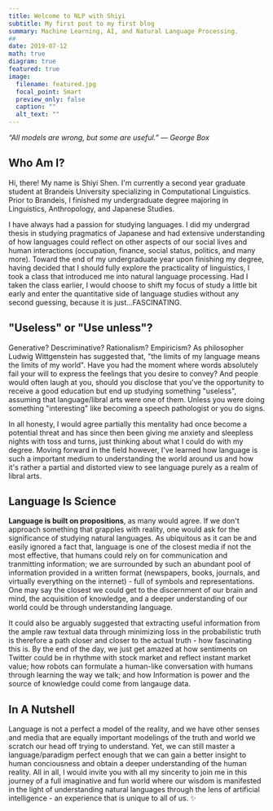 ```yaml
---
title: Welcome to NLP with Shiyi
subtitle: My first post to my first blog
summary: Machine Learning, AI, and Natural Language Processing.
##
date: 2019-07-12
math: true
diagram: true
featured: true
image:
  filename: featured.jpg
  focal_point: Smart
  preview_only: false
  caption: ""
  alt_text: ""
---
```


*“All models are wrong, but some are useful.”* *— George Box*

## Who Am I?
Hi, there! My name is Shiyi Shen. I'm currently a second year graduate student at Brandeis University specializing in Computational Linguistics. Prior to Brandeis, I finished my undergraduate degree majoring in Linguistics, Anthropology, and Japanese Studies. 

I have always had a passion for studying languages. I did my undergrad thesis in studying pragmatics of Japanese and had extensive understanding of how languages could reflect on other aspects of our social lives and human interactions (occupation, finance, social status, politics, and many more). Toward the end of my undergraduate year upon finishing my degree, having decided that I should fully explore the practicality of linguistics, I took a class that introduced me into natural language processing. Had I taken the class earlier, I would choose to shift my focus of study a little bit early and enter the quantitative side of language studies without any second guessing, because it is just...FASCINATING. 

## "Useless" or "Use unless"?
Generative? Descriminative? Rationalism? Empiricism? As philosopher Ludwig Wittgenstein has suggested that, "the limits of my language means the limits of my world". Have you had the moment where words absolutely fail your will to express the feelings that you desire to convey? And people would often laugh at you, should you disclose that you've the opportunity to receive a good education but end up studying something "useless", assuming that language/libral arts were one of them. Unless you were doing something "interesting" like becoming a speech pathologist or you do signs. 

In all honesty, I would agree partially this mentality had once become a potential threat and has since then been giving me anxiety and sleepless nights with toss and turns, just thinking about what I could do with my degree. Moving forward in the field however, I've learned how language is such a important medium to understanding the world around us and how it's rather a partial and distorted view to see language purely as a realm of libral arts.

## Language Is Science

**Language is built on propositions**, as many would agree. If we don't approach something that grapples with reality, one would ask for the significance of studying natural languages. As ubiquitous as it can be and easily ignored a fact that, language is one of the closest media if not the most effective, that humans could rely on for communication and tranmitting information; we are surrounded by such an abundant pool of information provided in a written format (newspapers, books, journals, and virtually everything on the internet) - full of symbols and representations.  One may say the closest we could get to the discernment of our brain and mind, the acquisition of knowledge, and a deeper understanding of our world could be through understanding language. 

It could also be arguably suggested that extracting useful information from the ample raw textual data through minimizing loss in the probabilistic truth is therefore a path closer and closer to the actual truth - how fascinating this is. By the end of the day, we just get amazed at how sentiments on Twitter could be in rhythme with stock market and reflect instant market value; how robots can formulate a human-like conversation with humans through learning the way we talk; and how Information is power and the source of knowledge could come from langauge data. 

## In A Nutshell

Language is not a perfect a model of the reality, and we have other senses and media that are equally important modelings of the truth and world we scratch our head off trying to understand. Yet, we can still master a language/paradigm perfect enough that we can gain a better insight to human conciousness and obtain a deeper understanding of the human reality. All in all, I would invite you with all my sincerity to join me in this journey of a full imaginative and fun world where our wisdom is manifested in the light of understanding natural languages through the lens of artificial intelligence - an experience that is unique to all of us. ✨



